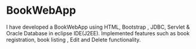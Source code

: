 # BookWebApp
I have developed a BookWebApp using HTML, Bootstrap , JDBC, Servlet &amp; Oracle Database in eclipse IDE(J2EE). Implemented features such as book registration, book listing , Edit and Delete functionality.
